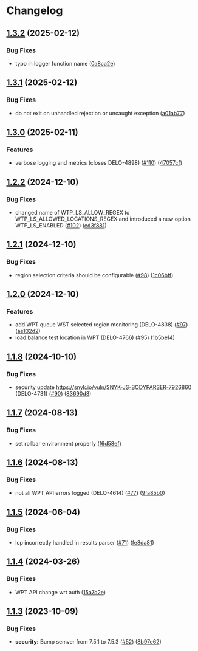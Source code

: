 # Changelog

## [1.3.2](https://github.com/cloudinary/web-speed-test-server/compare/v1.3.1...v1.3.2) (2025-02-12)


### Bug Fixes

* typo in logger function name ([0a8ca2e](https://github.com/cloudinary/web-speed-test-server/commit/0a8ca2ea7162abfda6b8deffa49fe59c13b6cc09))

## [1.3.1](https://github.com/cloudinary/web-speed-test-server/compare/v1.3.0...v1.3.1) (2025-02-12)


### Bug Fixes

* do not exit on unhandled rejection or uncaught exception ([a01ab77](https://github.com/cloudinary/web-speed-test-server/commit/a01ab77d35902729f44a6154cb1e98eba8792b9f))

## [1.3.0](https://github.com/cloudinary/web-speed-test-server/compare/v1.2.2...v1.3.0) (2025-02-11)


### Features

* verbose logging and metrics (closes DELO-4898) ([#110](https://github.com/cloudinary/web-speed-test-server/issues/110)) ([47057cf](https://github.com/cloudinary/web-speed-test-server/commit/47057cfc4d89c01fd93fb11823c9308b2e2586c3))

## [1.2.2](https://github.com/cloudinary/web-speed-test-server/compare/v1.2.1...v1.2.2) (2024-12-10)


### Bug Fixes

* changed name of WTP_LS_ALLOW_REGEX to WTP_LS_ALLOWED_LOCATIONS_REGEX and introduced a new option WTP_LS_ENABLED ([#102](https://github.com/cloudinary/web-speed-test-server/issues/102)) ([ed3f881](https://github.com/cloudinary/web-speed-test-server/commit/ed3f88128ed08825fa2ded97034233e5d356262b))

## [1.2.1](https://github.com/cloudinary/web-speed-test-server/compare/v1.2.0...v1.2.1) (2024-12-10)


### Bug Fixes

* region selection criteria should be configurable ([#98](https://github.com/cloudinary/web-speed-test-server/issues/98)) ([1c06bff](https://github.com/cloudinary/web-speed-test-server/commit/1c06bff1bf3646a1c6d6413759f31a7f74f13a60))

## [1.2.0](https://github.com/cloudinary/web-speed-test-server/compare/v1.1.8...v1.2.0) (2024-12-10)


### Features

* add WPT queue WST selected region monitoring (DELO-4838) ([#97](https://github.com/cloudinary/web-speed-test-server/issues/97)) ([ae132d2](https://github.com/cloudinary/web-speed-test-server/commit/ae132d20344e5fde293f1d9d3c6e82b3ebcafd6d))
* load balance test location in WPT (DELO-4766) ([#95](https://github.com/cloudinary/web-speed-test-server/issues/95)) ([1b5be14](https://github.com/cloudinary/web-speed-test-server/commit/1b5be1497cd16830b648c4ff84f815714451ea6f))

## [1.1.8](https://github.com/cloudinary/web-speed-test-server/compare/v1.1.7...v1.1.8) (2024-10-10)


### Bug Fixes

* security update https://snyk.io/vuln/SNYK-JS-BODYPARSER-7926860 (DELO-4731) ([#90](https://github.com/cloudinary/web-speed-test-server/issues/90)) ([83690d3](https://github.com/cloudinary/web-speed-test-server/commit/83690d36bee9918f3e34e9a683a6b5a6e611661b))

## [1.1.7](https://github.com/cloudinary/web-speed-test-server/compare/v1.1.6...v1.1.7) (2024-08-13)


### Bug Fixes

* set rollbar environment properly ([f6d58ef](https://github.com/cloudinary/web-speed-test-server/commit/f6d58ef42f874779550da9d56e5ddd918d73a1a9))

## [1.1.6](https://github.com/cloudinary/web-speed-test-server/compare/v1.1.5...v1.1.6) (2024-08-13)


### Bug Fixes

* not all WPT API errors logged (DELO-4614) ([#77](https://github.com/cloudinary/web-speed-test-server/issues/77)) ([9fa85b0](https://github.com/cloudinary/web-speed-test-server/commit/9fa85b001af7f47498e26d7adfb019822a5d018a))

## [1.1.5](https://github.com/cloudinary/web-speed-test-server/compare/v1.1.4...v1.1.5) (2024-06-04)


### Bug Fixes

* lcp incorrectly handled in results parser ([#71](https://github.com/cloudinary/web-speed-test-server/issues/71)) ([fe3da81](https://github.com/cloudinary/web-speed-test-server/commit/fe3da81280f232e0dbf3b82f4bcaf69f9ccf867b))

## [1.1.4](https://github.com/cloudinary/web-speed-test-server/compare/v1.1.3...v1.1.4) (2024-03-26)


### Bug Fixes

* WPT API change wrt auth ([15a7d2e](https://github.com/cloudinary/web-speed-test-server/commit/15a7d2ea388b34497746d0107920644f23b3ef44))

## [1.1.3](https://github.com/cloudinary/web-speed-test-server/compare/v1.1.2...v1.1.3) (2023-10-09)


### Bug Fixes

* **security:** Bump semver from 7.5.1 to 7.5.3 ([#52](https://github.com/cloudinary/web-speed-test-server/issues/52)) ([8b97e62](https://github.com/cloudinary/web-speed-test-server/commit/8b97e622c406d7dd662901fada93f7c34c667311))
